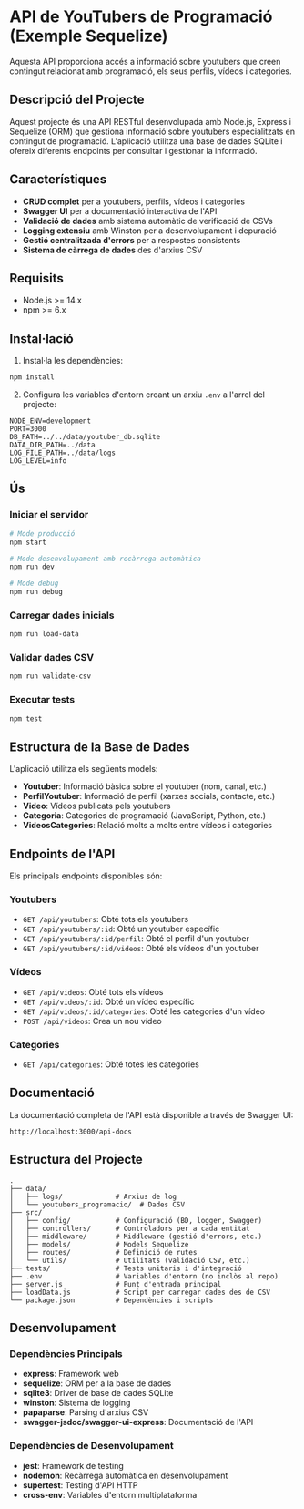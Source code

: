 # API de YouTubers de Programació (Exemple Sequelize)

Aquesta API proporciona accés a informació sobre youtubers que creen contingut relacionat amb programació, els seus perfils, vídeos i categories.

## Descripció del Projecte

Aquest projecte és una API RESTful desenvolupada amb Node.js, Express i Sequelize (ORM) que gestiona informació sobre youtubers especialitzats en contingut de programació. L'aplicació utilitza una base de dades SQLite i ofereix diferents endpoints per consultar i gestionar la informació.

## Característiques

- **CRUD complet** per a youtubers, perfils, vídeos i categories
- **Swagger UI** per a documentació interactiva de l'API
- **Validació de dades** amb sistema automàtic de verificació de CSVs
- **Logging extensiu** amb Winston per a desenvolupament i depuració
- **Gestió centralitzada d'errors** per a respostes consistents
- **Sistema de càrrega de dades** des d'arxius CSV

## Requisits

- Node.js >= 14.x
- npm >= 6.x

## Instal·lació

1. Instal·la les dependències:
```bash
npm install
```

2. Configura les variables d'entorn creant un arxiu `.env` a l'arrel del projecte:
```
NODE_ENV=development
PORT=3000
DB_PATH=../../data/youtuber_db.sqlite
DATA_DIR_PATH=../data
LOG_FILE_PATH=../data/logs
LOG_LEVEL=info
```

## Ús

### Iniciar el servidor

```bash
# Mode producció
npm start

# Mode desenvolupament amb recàrrega automàtica
npm run dev

# Mode debug
npm run debug
```

### Carregar dades inicials

```bash
npm run load-data
```

### Validar dades CSV

```bash
npm run validate-csv
```

### Executar tests

```bash
npm test
```

## Estructura de la Base de Dades

L'aplicació utilitza els següents models:

- **Youtuber**: Informació bàsica sobre el youtuber (nom, canal, etc.)
- **PerfilYoutuber**: Informació de perfil (xarxes socials, contacte, etc.)
- **Video**: Vídeos publicats pels youtubers
- **Categoria**: Categories de programació (JavaScript, Python, etc.)
- **VideosCategories**: Relació molts a molts entre vídeos i categories

## Endpoints de l'API

Els principals endpoints disponibles són:

### Youtubers
- `GET /api/youtubers`: Obté tots els youtubers
- `GET /api/youtubers/:id`: Obté un youtuber específic
- `GET /api/youtubers/:id/perfil`: Obté el perfil d'un youtuber
- `GET /api/youtubers/:id/videos`: Obté els vídeos d'un youtuber

### Vídeos
- `GET /api/videos`: Obté tots els vídeos
- `GET /api/videos/:id`: Obté un vídeo específic
- `GET /api/videos/:id/categories`: Obté les categories d'un vídeo
- `POST /api/videos`: Crea un nou vídeo

### Categories
- `GET /api/categories`: Obté totes les categories

## Documentació

La documentació completa de l'API està disponible a través de Swagger UI:

```
http://localhost:3000/api-docs
```

## Estructura del Projecte

```
.
├── data/
│   ├── logs/             # Arxius de log
│   └── youtubers_programacio/  # Dades CSV
├── src/
│   ├── config/           # Configuració (BD, logger, Swagger)
│   ├── controllers/      # Controladors per a cada entitat
│   ├── middleware/       # Middleware (gestió d'errors, etc.)
│   ├── models/           # Models Sequelize
│   ├── routes/           # Definició de rutes
│   └── utils/            # Utilitats (validació CSV, etc.)
├── tests/                # Tests unitaris i d'integració
├── .env                  # Variables d'entorn (no inclòs al repo)
├── server.js             # Punt d'entrada principal
├── loadData.js           # Script per carregar dades des de CSV
└── package.json          # Dependències i scripts
```

## Desenvolupament

### Dependències Principals

- **express**: Framework web
- **sequelize**: ORM per a la base de dades
- **sqlite3**: Driver de base de dades SQLite
- **winston**: Sistema de logging
- **papaparse**: Parsing d'arxius CSV
- **swagger-jsdoc/swagger-ui-express**: Documentació de l'API

### Dependències de Desenvolupament

- **jest**: Framework de testing
- **nodemon**: Recàrrega automàtica en desenvolupament
- **supertest**: Testing d'API HTTP
- **cross-env**: Variables d'entorn multiplataforma
